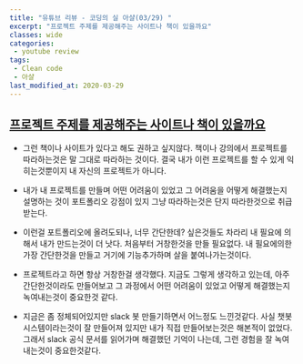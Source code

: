 ```yaml
---
title: "유튜브 리뷰 - 코딩의 실 아샬(03/29) "
excerpt: "프로젝트 주제를 제공해주는 사이트나 책이 있을까요"
classes: wide
categories:
 - youtube review
tags:
 - Clean code
 - 아샬
last_modified_at: 2020-03-29
---
```




## [프로젝트 주제를 제공해주는 사이트나 책이 있을까요](https://youtu.be/H1gjeurn1_A)

* 그런 책이나 사이트가 있다고 해도 권하고 싶지않다. 책이나 강의에서 프로젝트를 따라하는것은 말 그대로 따라하는 것이다. 결국 내가 이런 프로젝트를 할 수 있게 익히는것뿐이지 내 자신의 프로젝트가 아니다.
* 내가 내 프로젝트를 만들며 어떤 어려움이 있었고 그 어려움을 어떻게 해결했는지 설명하는 것이 포트폴리오 강점이 있지 그냥 따라하는것은 단지 따라한것으로 취급받는다.
* 이런걸 포트폴리오에 올려도되나, 너무 간단한데? 싶은것들도 차라리 내 필요에 의해서 내가 만드는것이 더 낫다. 처음부터 거창한것을 만들 필요없다. 내 필요에의한 가장 간단한것을 만들고 거기에 기능추가하며 살을 붙여나가는것이다.





* 프로젝트라고 하면 항상 거창한걸 생각했다. 지금도 그렇게 생각하고 있는데, 아주 간단한것이라도 만들어보고 그 과정에서 어떤 어려움이 있었고 어떻게 해결했는지 녹여내는것이 중요한것 같다.
* 지금은 좀 정체되어있지만 slack 봇 만들기하면서 어느정도 느낀것같다. 사실 챗봇시스템이라는것이 잘 만들어져 있지만 내가 직접 만들어보는것은 해본적이 없었다. 그래서 slack 공식 문서를 읽어가며 해결했던 기억이 나는데, 그런 경험을 잘 녹여 내는것이 중요한것같다.
